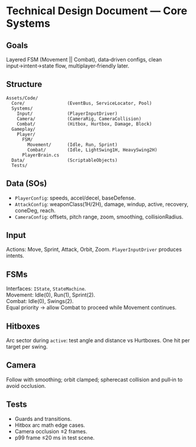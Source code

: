 # Technical Design Document — Core Systems

## Goals
Layered FSM (Movement || Combat), data‑driven configs, clean input→intent→state flow, multiplayer‑friendly later.

## Structure
```
Assets/Code/
  Core/                (EventBus, ServiceLocator, Pool)
  Systems/
    Input/             (PlayerInputDriver)
    Camera/            (CameraRig, CameraCollision)
    Combat/            (Hitbox, Hurtbox, Damage, Block)
  Gameplay/
    Player/
      FSM/
        Movement/      (Idle, Run, Sprint)
        Combat/        (Idle, LightSwing1H, HeavySwing2H)
      PlayerBrain.cs
  Data/                (ScriptableObjects)
  Tests/
```

## Data (SOs)
- `PlayerConfig`: speeds, accel/decel, baseDefense.
- `AttackConfig`: weaponClass(1H/2H), damage, windup, active, recovery, coneDeg, reach.
- `CameraConfig`: offsets, pitch range, zoom, smoothing, collisionRadius.

## Input
Actions: Move, Sprint, Attack, Orbit, Zoom. `PlayerInputDriver` produces intents.

## FSMs
Interfaces: `IState`, `StateMachine`.  
Movement: Idle(0), Run(1), Sprint(2).  
Combat: Idle(0), Swings(2).  
Equal priority → allow Combat to proceed while Movement continues.

## Hitboxes
Arc sector during `active`: test angle and distance vs Hurtboxes. One hit per target per swing.

## Camera
Follow with smoothing; orbit clamped; spherecast collision and pull‑in to avoid occlusion.

## Tests
- Guards and transitions.  
- Hitbox arc math edge cases.  
- Camera occlusion ≤2 frames.  
- p99 frame ≤20 ms in test scene.
